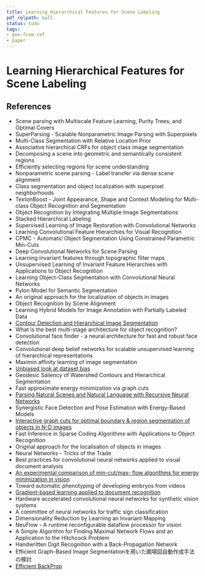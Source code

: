 ```yaml
---
title: Learning Hierarchical Features for Scene Labeling
pdf_relpath: null
status: todo
tags:
- gen-from-ref
- paper
---
```


# Learning Hierarchical Features for Scene Labeling

## References

- Scene parsing with Multiscale Feature Learning, Purity Trees, and Optimal Covers
- SuperParsing - Scalable Nonparametric Image Parsing with Superpixels
- Multi-Class Segmentation with Relative Location Prior
- Associative hierarchical CRFs for object class image segmentation
- Decomposing a scene into geometric and semantically consistent regions
- Efficiently selecting regions for scene understanding
- Nonparametric scene parsing - Label transfer via dense scene alignment
- Class segmentation and object localization with superpixel neighborhoods
- TextonBoost - Joint Appearance, Shape and Context Modeling for Multi-class Object Recognition and Segmentation
- Object Recognition by Integrating Multiple Image Segmentations
- Stacked Hierarchical Labeling
- Supervised Learning of Image Restoration with Convolutional Networks
- Learning Convolutional Feature Hierarchies for Visual Recognition
- CPMC - Automatic Object Segmentation Using Constrained Parametric Min-Cuts
- Deep Convolutional Networks for Scene Parsing
- Learning invariant features through topographic filter maps
- Unsupervised Learning of Invariant Feature Hierarchies with Applications to Object Recognition
- Learning Object-Class Segmentation with Convolutional Neural Networks
- Pylon Model for Semantic Segmentation
- An original approach for the localization of objects in images
- Object Recognition by Scene Alignment
- Learning Hybrid Models for Image Annotation with Partially Labeled Data
- [Contour Detection and Hierarchical Image Segmentation](./contour-detection-and-hierarchical-image-segmentation.md)
- What is the best multi-stage architecture for object recognition?
- Convolutional face finder - a neural architecture for fast and robust face detection
- Convolutional deep belief networks for scalable unsupervised learning of hierarchical representations
- Maximin affinity learning of image segmentation
- [Unbiased look at dataset bias](./unbiased-look-at-dataset-bias.md)
- Geodesic Saliency of Watershed Contours and Hierarchical Segmentation
- Fast approximate energy minimization via graph cuts
- [Parsing Natural Scenes and Natural Language with Recursive Neural Networks](./parsing-natural-scenes-and-natural-language-with-recursive-neural-networks.md)
- Synergistic Face Detection and Pose Estimation with Energy-Based Models
- [Interactive graph cuts for optimal boundary & region segmentation of objects in N-D images](./interactive-graph-cuts-for-optimal-boundary-region-segmentation-of-objects-in-n-d-images.md)
- Fast Inference in Sparse Coding Algorithms with Applications to Object Recognition
- Original approach for the localisation of objects in images
- Neural Networks - Tricks of the Trade
- Best practices for convolutional neural networks applied to visual document analysis
- [An experimental comparison of min-cut/max- flow algorithms for energy minimization in vision](./an-experimental-comparison-of-min-cut-max-flow-algorithms-for-energy-minimization-in-vision.md)
- Toward automatic phenotyping of developing embryos from videos
- [Gradient-based learning applied to document recognition](./gradient-based-learning-applied-to-document-recognition.md)
- Hardware accelerated convolutional neural networks for synthetic vision systems
- A committee of neural networks for traffic sign classification
- Dimensionality Reduction by Learning an Invariant Mapping
- NeuFlow - A runtime reconfigurable dataflow processor for vision
- A Simple Algorithm for Finding Maximal Network Flows and an Application to the Hitchcock Problem
- Handwritten Digit Recognition with a Back-Propagation Network
- Efficient Graph-Based Image Segmentationを用いた圃場図自動作成手法の検討
- [Efficient BackProp](./efficient-backprop.md)
